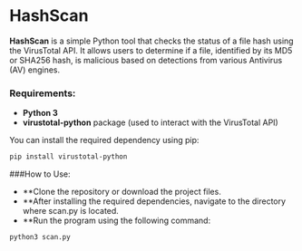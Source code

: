 # HashScan

**HashScan** is a simple Python tool that checks the status of a file hash using the VirusTotal API. It allows users to determine if a file, identified by its MD5 or SHA256 hash, is malicious based on detections from various Antivirus (AV) engines.

### Requirements:
- **Python 3**
- **virustotal-python** package (used to interact with the VirusTotal API)

You can install the required dependency using pip:

```bash
pip install virustotal-python
```
###How to Use:
- **Clone the repository or download the project files.
- **After installing the required dependencies, navigate to the directory where scan.py is located.
- **Run the program using the following command:
```bash
python3 scan.py
```
